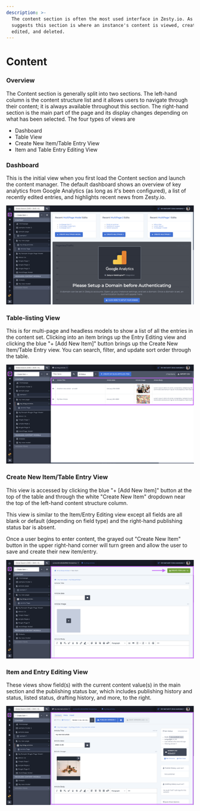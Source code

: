```yaml
---
description: >-
  The content section is often the most used interface in Zesty.io. As the name
  suggests this section is where an instance's content is viewed, created,
  edited, and deleted.
---
```


# Content

### Overview

The Content section is generally split into two sections. The left-hand column is the content structure list and it allows users to navigate through their content; it is always available throughout this section. The right-hand section is the main part of the page and its display changes depending on what has been selected. The four types of views are

* Dashboard 
* Table View
* Create New Item/Table Entry View
* Item and Table Entry Editing View

### Dashboard

This is the initial view when you first load the Content section and launch the content manager. The default dashboard shows an overview of key analytics from Google Analytics \(as long as it's been configured\), a list of recently edited entries, and highlights recent news from Zesty.io.

![Zesty.io Content Manager dashboard.](../../../.gitbook/assets/01-content.png)

### Table-listing View

This is for multi-page and headless models to show a list of all the entries in the content set. Clicking into an item brings up the Entry Editing view and clicking the blue "+ \[Add New Item\]" button brings up the Create New Item/Table Entry view. You can search, filter,  and update sort order through the table.

![Table View for multi-page and headless models.](../../../.gitbook/assets/02-content-table-listing-view.png)

### Create New Item/Table Entry View

This view is accessed by clicking the blue "+ \[Add New Item\]" button at the top of the table and through the white "Create New Item" dropdown near the top of the left-hand content structure column. 

This view is similar to the Item/Entry Editing view except all fields are all blank or default \(depending on field type\) and the right-hand publishing status bar is absent. 

Once a user begins to enter content, the grayed out "Create New Item" button in the upper right-hand corner will turn green and allow the user to save and create their new item/entry.

![New Table Entry View.](../../../.gitbook/assets/03-content-new-item-table-view.png)

### Item and Entry Editing View

These views show field\(s\) with the current content value\(s\) in the main section and the publishing status bar, which includes publishing history and status, listed status, drafting history, and more, to the right.

![Item and Entry Editing View.](../../../.gitbook/assets/04-content-item-edit-view.png)

